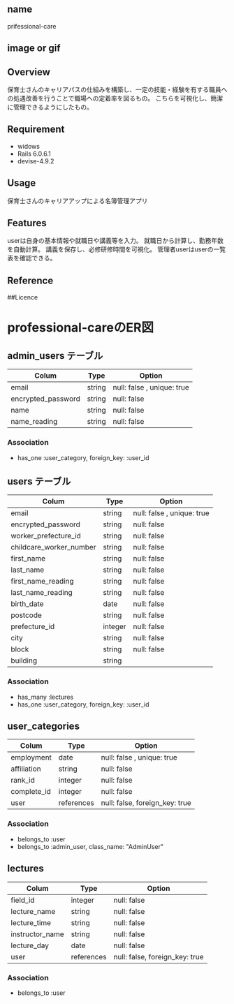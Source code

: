 ## name
prifessional-care

## image or gif

## Overview
保育士さんのキャリアパスの仕組みを構築し、一定の技能・経験を有する職員への処遇改善を行うことで職場への定着率を図るもの。
こちらを可視化し、簡潔に管理できるようにしたもの。

## Requirement
- widows
- Rails 6.0.6.1
- devise-4.9.2

## Usage
保育士さんのキャリアアップによる名簿管理アプリ

## Features
userは自身の基本情報や就職日や講義等を入力。
就職日から計算し、勤務年数を自動計算。
講義を保存し、必修研修時間を可視化。
管理者userはuserの一覧表を確認できる。

## Reference

##Licence


# professional-careのER図

## admin_users テーブル

| Colum              | Type      | Option                            |
|--------------------|-----------|-----------------------------------|
| email              |string     |null: false , unique: true         |
| encrypted_password |string     |null: false                        |
| name               |string     |null: false                        |
| name_reading       |string     |null: false                        |

### Association

- has_one :user_category, foreign_key: :user_id


## users テーブル

| Colum                  | Type      | Option                       |
|------------------------|-----------|------------------------------|
| email                  |string     |null: false , unique: true    |
| encrypted_password     |string     |null: false                   |
| worker_prefecture_id   |string     |null: false                   |
| childcare_worker_number|string     |null: false                   |
| first_name             |string     |null: false                   |
| last_name              |string     |null: false                   |
| first_name_reading     |string     |null: false                   |
| last_name_reading      |string     |null: false                   |
| birth_date             |date       |null: false                   |
| postcode               |string     |null: false                   |
| prefecture_id          |integer    |null: false                   |
| city                   |string     |null: false                   |
| block                  |string     |null: false                   |
| building               |string     |                              |

### Association

- has_many :lectures
- has_one :user_category, foreign_key: :user_id


## user_categories


| Colum                | Type      | Option                       |
|----------------------|-----------|------------------------------|
| employment           |date       |null: false , unique: true    |
| affiliation          |string     |null: false                   |
| rank_id              |integer    |null: false                   |
| complete_id          |integer    |null: false                   |
| user                 |references |null: false, foreign_key: true|

### Association

- belongs_to :user
- belongs_to :admin_user, class_name: "AdminUser"


## lectures

| Colum              | Type      | Option                       |
|--------------------|-----------|------------------------------|
| field_id           |integer    |null: false                   |
| lecture_name       |string     |null: false                   |
| lecture_time       |string     |null: false                   |
| instructor_name    |string     |null: false                   |
| lecture_day        |date       |null: false                   |
| user               |references |null: false, foreign_key: true|

### Association

- belongs_to :user
